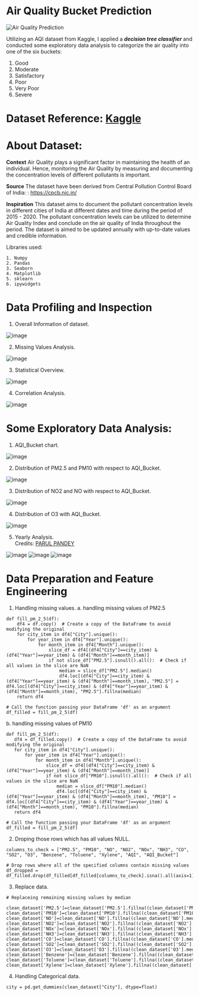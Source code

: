 # Air Quality Bucket Prediction
![Air Quality Prediction](https://encrypted-tbn0.gstatic.com/images?q=tbn:ANd9GcTSeQ09ENPkwhTsrbTnTyrIK0Wn3Ph4Rn9C_gooJ4gVLua7-T7PiGVf_mshg3ICIocHyN4&usqp=CAU)

Utilizing an AQI dataset from Kaggle, I applied a ***decision tree classifier*** and conducted some exploratory data analysis to categorize the air quality into one of the six buckets:
 1. Good
 2. Moderate
 3. Satisfactory
 4. Poor
 5. Very Poor
 6. Severe

# Dataset Reference: [Kaggle](https://www.kaggle.com/datasets/amandeepvasistha/air-quality-data)
# About Dataset:
<b>Context</b>
Air Quality plays a significant factor in maintaining the health of an individual. Hence, monitoring the Air Quality by measuring and documenting the concentration levels of different pollutants is important.

<b>Source</b>
The dataset have been derived from Central Pollution Control Board of India: : https://cpcb.nic.in/

<b>Inspiration</b>
This dataset aims to document the pollutant concentration levels in different cities of India at different dates and time during the period of 2015 - 2020. The pollutant concentration levels can be utilized to determine Air Quality Index and conclude on the air quality of India throughout the period. The dataset is aimed to be updated annually with up-to-date values and credible information.

Libraries used:
```
1. Numpy
2. Pandas
3. Seaborn
4. Matplotlib
5. sklearn
6. ipywidgets
```
# Data Profiling and Inspection
1. Overall Information of dataset.

![image](https://github.com/Naresh-Dhimal/Air_Quality_Bucket_Classification/assets/122601911/af9184eb-a18a-47f0-9244-5a1af53e19c1)

2. Missing Values Analysis.

![image](https://github.com/Naresh-Dhimal/Air_Quality_Bucket_Classification/assets/122601911/fdebc015-319a-4b39-87db-8b6350e6079e)

3. Statistical Overview.

![image](https://github.com/Naresh-Dhimal/Air_Quality_Bucket_Classification/assets/122601911/12a9fd5a-0079-426f-815c-b006b6b307e4)

4. Correlation Analysis.

![image](https://github.com/Naresh-Dhimal/Air_Quality_Bucket_Classification/assets/122601911/ffc32ac1-e342-4bab-9800-89f3a218b678)

# Some Exploratory Data Analysis:

1. AQI_Bucket chart.

![image](https://github.com/Naresh-Dhimal/Air_Quality_Bucket_Classification/assets/122601911/0c55f302-8c52-4287-a06d-fab558317ed7)

2. Distribution of PM2.5 and PM10 with respect to AQI_Bucket.

![image](https://github.com/Naresh-Dhimal/Air_Quality_Bucket_Classification/assets/122601911/1ec1d5c6-1c8d-4c0a-a985-ce86251c1532)

3. Distribution of NO2 and NO with respect to AQI_Bucket.

![image](https://github.com/Naresh-Dhimal/Air_Quality_Bucket_Classification/assets/122601911/2749b5e2-7b2c-466a-89a3-1faa79546294)

4. Distribution of O3 with AQI_Bucket.

![image](https://github.com/Naresh-Dhimal/Air_Quality_Bucket_Classification/assets/122601911/00fb93d1-d648-468d-8fce-ef8027956faf)

5. Yearly Analysis.<br>
Credits:
[PARUL PANDEY](https://www.kaggle.com/parulpandey/breathe-india-covid-19-effect-on-pollution)

![image](https://github.com/Naresh-Dhimal/Air_Quality_Bucket_Classification/assets/122601911/49a50df1-d52c-492e-892a-3c3beaf42fc8)
![image](https://github.com/Naresh-Dhimal/Air_Quality_Bucket_Classification/assets/122601911/775582dd-5653-4b20-bbb1-820f118af5ac)
![image](https://github.com/Naresh-Dhimal/Air_Quality_Bucket_Classification/assets/122601911/b0527b45-db60-4b54-b44f-37137fa9ca43)

# Data Preparation and Feature Engineering
1. Handling missing values.
 a. handling missing values of PM2.5
```
def fill_pm_2_5(df):
    df4 = df.copy()  # Create a copy of the DataFrame to avoid modifying the original
    for city_item in df4["City"].unique():
        for year_item in df4["Year"].unique():
            for month_item in df4["Month"].unique():
                slice_df = df4[(df4["City"]==city_item) & (df4["Year"]==year_item) & (df4["Month"]==month_item)]
                if not slice_df["PM2.5"].isnull().all():  # Check if all values in the slice are NaN
                    median = slice_df["PM2.5"].median()
                    df4.loc[(df4["City"]==city_item) & (df4["Year"]==year_item) & (df4["Month"]==month_item), "PM2.5"] = df4.loc[(df4["City"]==city_item) & (df4["Year"]==year_item) & (df4["Month"]==month_item), "PM2.5"].fillna(median)
    return df4

# Call the function passing your DataFrame 'df' as an argument
df_filled = fill_pm_2_5(df)

```
 b. handling missing values of PM10
 ```
def fill_pm_2_5(df):
    df4 = df_filled.copy()  # Create a copy of the DataFrame to avoid modifying the original
    for city_item in df4["City"].unique():
        for year_item in df4["Year"].unique():
            for month_item in df4["Month"].unique():
                slice_df = df4[(df4["City"]==city_item) & (df4["Year"]==year_item) & (df4["Month"]==month_item)]
                if not slice_df["PM10"].isnull().all():  # Check if all values in the slice are NaN
                    median = slice_df["PM10"].median()
                    df4.loc[(df4["City"]==city_item) & (df4["Year"]==year_item) & (df4["Month"]==month_item), "PM10"] = df4.loc[(df4["City"]==city_item) & (df4["Year"]==year_item) & (df4["Month"]==month_item), "PM10"].fillna(median)
    return df4

# Call the function passing your DataFrame 'df' as an argument
df_filled = fill_pm_2_5(df)

```

2. Droping those rows which has all values NULL.
```
columns_to_check = ["PM2.5", "PM10", "NO", "NO2", "NOx", "NH3", "CO", "SO2", "O3", "Benzene", "Toluene", "Xylene", "AQI", "AQI_Bucket"]

# Drop rows where all of the specified columns contain missing values
df_dropped = df_filled.drop(df_filled[df_filled[columns_to_check].isna().all(axis=1)].index)

```

3. Replace data.
```
# Replaceing remaining missing values by median

clean_dataset['PM2.5']=clean_dataset['PM2.5'].fillna((clean_dataset['PM2.5'].median()))
clean_dataset['PM10']=clean_dataset['PM10'].fillna((clean_dataset['PM10'].median()))
clean_dataset['NO']=clean_dataset['NO'].fillna((clean_dataset['NO'].median()))
clean_dataset['NO2']=clean_dataset['NO2'].fillna((clean_dataset['NO2'].median()))
clean_dataset['NOx']=clean_dataset['NOx'].fillna((clean_dataset['NOx'].median()))
clean_dataset['NH3']=clean_dataset['NH3'].fillna((clean_dataset['NH3'].median()))
clean_dataset['CO']=clean_dataset['CO'].fillna((clean_dataset['CO'].median()))
clean_dataset['SO2']=clean_dataset['SO2'].fillna((clean_dataset['SO2'].median()))
clean_dataset['O3']=clean_dataset['O3'].fillna((clean_dataset['O3'].median()))
clean_dataset['Benzene']=clean_dataset['Benzene'].fillna((clean_dataset['Benzene'].median()))
clean_dataset['Toluene']=clean_dataset['Toluene'].fillna((clean_dataset['Toluene'].median()))
clean_dataset['Xylene']=clean_dataset['Xylene'].fillna((clean_dataset['Xylene'].median()))
```

4. Handling Categorical data.
```
city = pd.get_dummies(clean_dataset["City"], dtype=float)
```






